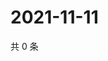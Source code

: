 # 2021-11-11

共 0 条

<!-- BEGIN WEIBO -->
<!-- 最后更新时间 Thu Nov 11 2021 12:14:40 GMT+0800 (China Standard Time) -->

<!-- END WEIBO -->
